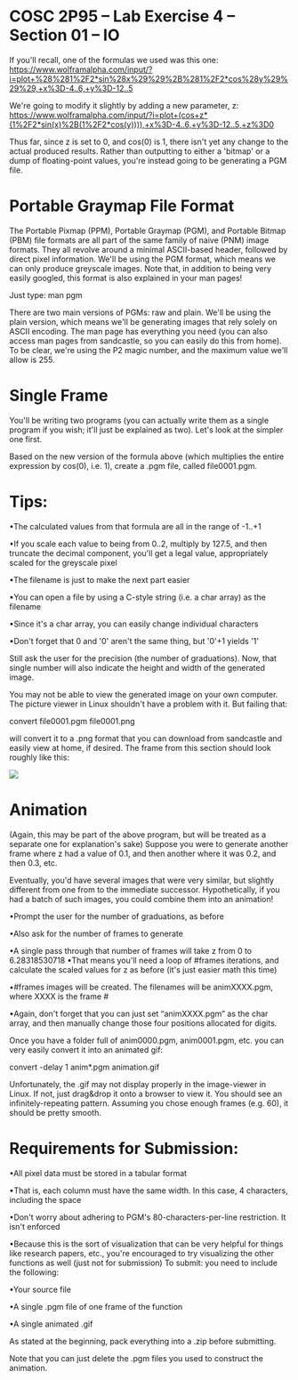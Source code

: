 # COSC 2P95 – Lab Exercise 4 – Section 01 – IO

If you'll recall, one of the formulas we used was this one:
https://www.wolframalpha.com/input/?i=plot+%28%281%2F2*sin%28x%29%29%2B%281%2F2*cos%28y%29%29%29,+x%3D-4..6,+y%3D-12..5

We're going to modify it slightly by adding a new parameter, z:
https://www.wolframalpha.com/input/?i=plot+(cos+z*(1%2F2*sin(x)%2B(1%2F2*cos(y)))),+x%3D-4..6,+y%3D-12..5,+z%3D0

Thus far, since z is set to 0, and cos(0) is 1, there isn't yet any change to the actual produced results.
Rather than outputting to either a 'bitmap' or a dump of floating-point values, you're instead going to be 
generating a PGM file.


# Portable Graymap File Format

The Portable Pixmap (PPM), Portable Graymap (PGM), and Portable Bitmap (PBM) file formats are all part of 
the same family of naive (PNM) image formats.
They all revolve around a minimal ASCII-based header, followed by direct pixel information.
We'll be using the PGM format, which means we can only produce greyscale images.
Note that, in addition to being very easily googled, this format is also explained in your 
man pages!

Just type: 
man pgm

There are two main versions of PGMs: raw and plain. We'll be using the plain version, which means we'll be 
generating images that rely solely on ASCII encoding.
The man page has everything you need (you can also access man pages from sandcastle, so you can easily do 
this from home). To be clear, we're using the P2 
magic number, and the maximum value we'll allow is 255.

# Single Frame

You'll be writing two programs (you can actually write them as a single program if you wish; it'll just be 
explained as two). Let's look at the simpler one first.

Based on the new version of the formula above (which multiplies the entire expression by cos(0), i.e. 1), create 
a .pgm file, called file0001.pgm.

# Tips:

•The calculated values from that formula are all in the range of -1..+1

•If you scale each value to being from 0..2, multiply by 127.5, and then truncate the decimal component, you'll get a legal value, appropriately scaled for the greyscale pixel

•The filename is just to make the next part easier

▪You can open a file by using a C-style string (i.e. a char array) as the filename

▪Since it's a char array, you can easily change individual characters

▪Don't forget that 0 and '0' aren't the same thing, but '0'+1 yields '1'

Still ask the user for the precision (the number of graduations). Now, that single number will also indicate the 
height and width of the generated image.

You may not be able to view the generated image on your own computer. The picture viewer in Linux shouldn't 
have a problem with it. But failing that:

convert file0001.pgm file0001.png

will convert it to a .png format that you can download from sandcastle and easily view at home, if desired.
The frame from this section should look roughly like this:

![](https://github.com/fs1237/2P95-ASS4/blob/master/frames1.PGM)

# Animation

(Again, this may be part of the above program, but will be treated as a separate one for explanation's sake)
Suppose you were to generate another frame where z had a value of 0.1, and then another where it was 0.2, and 
then 0.3, etc.

Eventually, you'd have several images that were very similar, but slightly different from one from to the 
immediate successor. Hypothetically, if you had a batch of such images, you could combine them into an 
animation!

•Prompt the user for the number of graduations, as before

•Also ask for the number of frames to generate

•A single pass through that number of frames will take z from 0 to 6.28318530718
▪That means you'll need a loop of #frames iterations, and calculate the scaled values for z as before 
(it's just easier math this time)

•#frames images will be created. The filenames will be animXXXX.pgm, where XXXX is the frame #

▪Again, don't forget that you can just set “animXXXX.pgm” as the char array, and then manually 
change those four positions allocated for digits.

Once you have a folder full of anim0000.pgm, anim0001.pgm, etc. you can very easily convert it into an 
animated gif:

convert -delay 1 anim*.pgm animation.gif

Unfortunately, the .gif may not display properly in the image-viewer in Linux. If not, just drag&drop it onto a 
browser to view it. You should see an infinitely-repeating pattern. Assuming you chose enough frames (e.g. 60),
it should be pretty smooth.

# Requirements for Submission:

•All pixel data must be stored in a tabular format

▪That is, each column must have the same width. In this case, 4 characters, including the space

•Don't worry about adhering to PGM's 80-characters-per-line restriction. It isn't enforced

•Because this is the sort of visualization that can be very helpful for things like research papers, etc., 
you're encouraged to try visualizing the other functions as well (just not for submission)
To submit: you need to include the following:

•Your source file

•A single .pgm file of one frame of the function

•A single animated .gif

As stated at the beginning, pack everything into a .zip before submitting.

Note that you can just delete the .pgm files you used to construct the animation.

